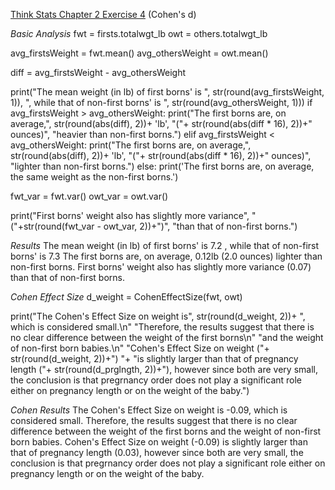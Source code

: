 [Think Stats Chapter 2 Exercise 4](http://greenteapress.com/thinkstats2/html/thinkstats2003.html#toc24) (Cohen's d)

>>
*Basic Analysis*
fwt = firsts.totalwgt_lb
owt = others.totalwgt_lb

avg_firstsWeight = fwt.mean()
avg_othersWeight = owt.mean()

diff = avg_firstsWeight - avg_othersWeight

print("The mean weight (in lb) of first borns' is ", str(round(avg_firstsWeight, 1)), ", while that of non-first borns' is ", str(round(avg_othersWeight, 1)))
if avg_firstsWeight > avg_othersWeight:
    print("The first borns are, on average,", str(round(abs(diff), 2))+ 'lb', "("+ str(round(abs(diff * 16), 2))+" ounces)", "heavier than non-first borns.")
elif avg_firstsWeight < avg_othersWeight:
    print("The first borns are, on average,", str(round(abs(diff), 2))+ 'lb', "("+ str(round(abs(diff * 16), 2))+" ounces)", "lighter than non-first borns.")
else:
    print('The first borns are, on average, the same weight as the non-first borns.')

fwt_var = fwt.var()
owt_var = owt.var()

print("First borns' weight also has slightly more variance", "("+str(round(fwt_var - owt_var, 2))+")", "than that of non-first borns.")

*Results*
The mean weight (in lb) of first borns' is  7.2 , while that of non-first borns' is  7.3
The first borns are, on average, 0.12lb (2.0 ounces) lighter than non-first borns.
First borns' weight also has slightly more variance (0.07) than that of non-first borns.

*Cohen Effect Size*
d_weight = CohenEffectSize(fwt, owt)

print("The Cohen's Effect Size on weight is", str(round(d_weight, 2))+ ", which is considered small.\n"
      "Therefore, the results suggest that there is no clear difference between the weight of the first borns\n"
      "and the weight of non-first born babies.\n"
     "Cohen's Effect Size on weight ("+ str(round(d_weight, 2))+") "+ "is slightly larger than that of pregnancy length ("+ str(round(d_prglngth, 2))+"), however since both are very small, the conclusion is that pregrnancy order does not play a significant role either on pregnancy length or on the weight of the baby.")

*Cohen Results*
The Cohen's Effect Size on weight is -0.09, which is considered small.
Therefore, the results suggest that there is no clear difference between the weight of the first borns
and the weight of non-first born babies.
Cohen's Effect Size on weight (-0.09) is slightly larger than that of pregnancy length (0.03), however since both are very small, the conclusion is that pregrnancy order does not play a significant role either on pregnancy length or on the weight of the baby.
